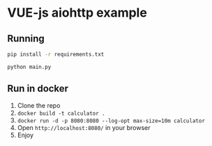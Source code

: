 # VUE-js aiohttp example

## Running

```bash
pip install -r requirements.txt

python main.py
```

## Run in docker

1. Clone the repo
2. `docker build -t calculator .`
3. `docker run -d -p 8080:8080 --log-opt max-size=10m calculator`
4. Open `http://localhost:8080/` in your browser
5. Enjoy

